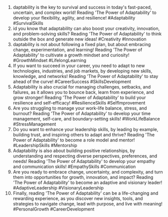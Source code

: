 1. daptability is the key to survival and success in today's fast-paced, uncertain, and complex world! Reading 'The Power of Adaptability' to develop your flexibility, agility, and resilience! #Adaptability #SurvivalSkills
2. id you know that adaptability can also boost your creativity, innovation, and problem-solving skills? Reading 'The Power of Adaptability' to think outside the box and generate new ideas! #Creativity #Innovation
3. daptability is not about following a fixed plan, but about embracing change, experimentation, and learning! Reading 'The Power of Adaptability' to cultivate a growth mindset and curiosity! #GrowthMindset #LifelongLearning
4. If you want to succeed in your career, you need to adapt to new technologies, industries, and job markets, by developing new skills, knowledge, and networks! Reading 'The Power of Adaptability' to stay ahead of the curve! #CareerSuccess #SkillsDevelopment
5. Adaptability is also crucial for managing challenges, setbacks, and failures, as it allows you to bounce back, learn from experience, and grow stronger! Reading 'The Power of Adaptability' to build your resilience and self-efficacy! #ResilienceSkills #SelfImprovement
6. Are you struggling to manage your work-life balance, stress, and burnout? Reading 'The Power of Adaptability' to develop your time management, self-care, and boundary-setting skills! #WorkLifeBalance #StressManagement
7. Do you want to enhance your leadership skills, by leading by example, building trust, and inspiring others to adapt and thrive? Reading 'The Power of Adaptability' to become a role model and mentor! #LeadershipSkills #Mentorship
8. Adaptability is also about building positive relationships, by understanding and respecting diverse perspectives, preferences, and needs! Reading 'The Power of Adaptability' to develop your empathy and communication skills! #EmpathySkills #Communication
9. Are you ready to embrace change, uncertainty, and complexity, and turn them into opportunities for growth, innovation, and impact? Reading 'The Power of Adaptability' to become an adaptive and visionary leader! #AdaptiveLeadership #VisionaryLeadership
10. Finally, reading 'The Power of Adaptability' can be a life-changing and rewarding experience, as you discover new insights, tools, and strategies to navigate change, lead with purpose, and live with meaning! #PersonalGrowth #CareerDevelopment